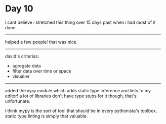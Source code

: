 # Day 10

i cant believe i stretched this thing over 15 days past when i had most of it done.

---

helped a few people! that was nice.

---

david's criterias:

- agregate data
- filter data over time or space
- visualier

---

added the `mypy` module which adds static type inference and lints to my editor! a lot of libraries don't have type stubs for it though, that's unfortunate.

i think mypy is the sort of tool that should be in every pythonista's toolbox. static type linting is simply that valuable.
